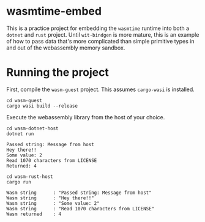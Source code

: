 # wasmtime-embed
This is a practice project for embedding the `wasmtime` runtime into both
a `dotnet` and `rust` project. Until `wit-bindgen` is more mature, this
is an example of how to pass data that's more complicated than simple
primitive types in and out of the webassembly memory sandbox.

# Running the project
First, compile the `wasm-guest` project. This assumes `cargo-wasi` is
installed.

```
cd wasm-guest
cargo wasi build --release
```

Execute the webassembly library from the host of your choice.

```
cd wasm-dotnet-host
dotnet run

Passed string: Message from host
Hey there!!
Some value: 2
Read 1070 characters from LICENSE
Returned: 4
```

```
cd wasm-rust-host
cargo run

Wasm string      : "Passed string: Message from host"
Wasm string      : "Hey there!!"
Wasm string      : "Some value: 2"
Wasm string      : "Read 1070 characters from LICENSE"
Wasm returned    : 4
```
